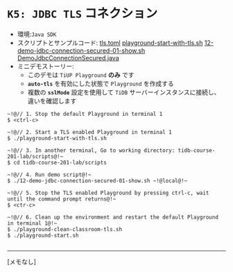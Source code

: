 # `K5: JDBC TLS` コネクション
+ 環境:`Java SDK`
+ スクリプトとサンプルコード:
[tls.toml](https://github.com/pingcap/tidb-course-201-lab/blob/master/scripts/misc/tls.toml)
[playground-start-with-tls.sh](https://github.com/pingcap/tidb-course-201-lab/blob/master/scripts/playground-start-with-tls.sh)
[12-demo-jdbc-connection-secured-01-show.sh](https://github.com/pingcap/tidb-course-201-lab/blob/master/scripts/12-demo-jdbc-connection-secured-01-show.sh)
[DemoJdbcConnectionSecured.java](https://github.com/pingcap/tidb-course-201-lab/blob/master/scripts/DemoJdbcConnectionSecured.java)
+ ミニデモストーリー:
  + このデモは `TiUP Playground` **のみ** です
  + **`auto-tls`** を有効にした状態で `Playground` を作成する
  + 複数の **`sslMode`** 設定を使用して `TiDB` サーバーインスタンスに接続し、違いを確認します
```
~!@// 1. Stop the default Playground in terminal 1
$ <ctrl-c>

~!@// 2. Start a TLS enabled Playground in terminal 1
$ ./playground-start-with-tls.sh

~!@// 3. In another terminal, Go to working directory: tidb-course-201-lab/scripts@!~
$ cd tidb-course-201-lab/scripts
```
```
~!@// 4. Run demo script@!~
$ ./12-demo-jdbc-connection-secured-01-show.sh ~!@local@!~

~!@// 5. Stop the TLS enabled Playground by pressing ctrl-c, wait until the command prompt returns@!~
$ <ctr-c>

~!@// 6. Clean up the environment and restart the default Playground in terminal 1@!~
$ ./playground-clean-classroom-tls.sh
$ ./playground-start.sh
```
```
```
-----------------------------------------------------------------------------------------------------
[メモなし]